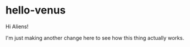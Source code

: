 # hello-venus

Hi Aliens!

I'm just making another change here to see how this thing actually works.  

